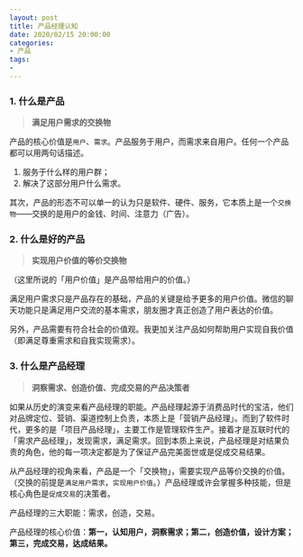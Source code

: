 ```yaml
---
layout: post
title: 产品经理认知
date: 2020/02/15 20:00:00
categories:
- 产品
tags:
-
---
```


### 1. 什么是产品

> **满足用户需求的交换物**

产品的核心价值是`用户`、`需求`。产品服务于用户，而需求来自用户。任何一个产品都可以用两句话描述。

1. 服务于什么样的用户群；
2. 解决了这部分用户什么需求。

其次，产品的形态不可以单一的认为只是软件、硬件、服务，它本质上是一个`交换物`——交换的是用户的金钱、时间、注意力（广告）。

### 2. 什么是好的产品

> **实现用户价值的等价交换物**

（这里所说的「用户价值」是产品带给用户的价值。）

满足用户需求只是产品存在的基础，产品的关键是给予更多的用户价值。微信的聊天功能只是满足用户交流的基本需求，朋友圈才真正创造了用户表达的价值。

另外，产品需要有符合社会的价值观。我更加关注产品如何帮助用户实现自我价值（即满足尊重需求和自我实现需求）。

### 3. 什么是产品经理

> **洞察需求、创造价值、完成交易的产品决策者**

如果从历史的演变来看产品经理的职能。产品经理起源于消费品时代的宝洁，他们对品牌定位、营销、渠道控制上负责，本质上是「营销产品经理」。而到了软件时代，更多的是「项目产品经理」，主要工作是管理软件生产。接着才是互联时代的「需求产品经理」，发现需求，满足需求。回到本质上来说，产品经理是对结果负责的角色，他的每一项决定都是为了保证产品完美面世或是促成交易结果。

从产品经理的视角来看，产品是一个「交换物」，需要实现产品等价交换的价值。（交换的前提是`满足用户需求`，`实现用户价值`。）产品经理或许会掌握多种技能，但是核心角色是`促成交易`的决策者。

产品经理的三大职能：需求，创造，交易。

产品经理的核心价值：**第一，认知用户，洞察需求；第二，创造价值，设计方案；第三，完成交易，达成结果。**